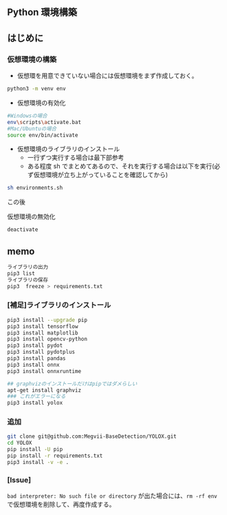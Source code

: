 ## Python 環境構築

## はじめに

### 仮想環境の構築

- 仮想環を用意できていない場合には仮想環境をまず作成しておく。

```bash
python3 -m venv env
```

- 仮想環境の有効化

```bash
#Windowsの場合
env\scripts\activate.bat
#Mac/Ubuntuの場合
source env/bin/activate
```

- 仮想環境のライブラリのインストール
  - 一行ずつ実行する場合は最下部参考
  - ある程度 sh でまとめてあるので、それを実行する場合は以下を実行(必ず仮想環境が立ち上がっていることを確認してから)

```bash
sh environments.sh
```

この後

仮想環境の無効化

```bash
deactivate
```

## memo

```bash
ライブラリの出力
pip3 list
ライブラリの保存
pip3  freeze > requirements.txt
```

### [補足]ライブラリのインストール

```bash
pip3 install --upgrade pip
pip3 install tensorflow
pip3 install matplotlib
pip3 install opencv-python
pip3 install pydot
pip3 install pydotplus
pip3 install pandas
pip3 install onnx
pip3 install onnxruntime

## graphvizのインストールだけはpipではダメらしい
apt-get install graphviz
### これがエラーになる
pip3 install yolox
```

### 追加

```bash
git clone git@github.com:Megvii-BaseDetection/YOLOX.git
cd YOLOX
pip install -U pip
pip install -r requirements.txt
pip3 install -v -e .


```

### [Issue]

`bad interpreter: No such file or directory` が出た場合には、`rm -rf env` で仮想環境を削除して、再度作成する。

